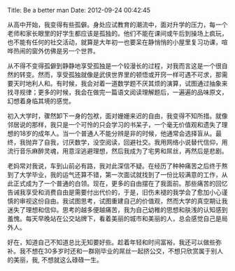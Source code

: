Title: Be a better man
Date: 2012-09-24 00:42:45

从高中开始，我变得有些孤僻。身处应试教育的潮流中，面对升学的压力，每一个老师和家长眼里的好学生都应该是孤独的。他们不能在课间或午后到操场上疯玩，也不能有任何的社交活动，就算是大年初一也要呆在静悄悄的小屋里复习功课，喧哗热闹的窗外仿佛是另一个世界。

从不得不变得孤僻到静静地享受孤独是一个较漫长的过程，对我而言这是一个很自然的转变。然而，享受孤独就像是武侠世界里的顿悟或开窍一样可遇不可求，那需要天时地利人和。有时候，我会对着一道数学题不厌其烦的演算，试图通过抽象来找寻规律；更多的时候，我会在做完一篇语文阅读理解题后，一遍遍的品味原文，幻想着身临其境的感觉。

初入大学时，骤然卸下一身的包袱，面对姗姗来迟的自由，我变得不知所措。就像邻居说的那样，我只是一个可怜的只会学习的书呆子，一个毫无价值观和遗失了理想的18岁的成年人。当一个普通人不能分辨是非的时候，他通常会选择盲从。最终，我抛弃了自我，讨厌数学，没空阅读，回避社交。我用网络小说替代信仰，用流行音乐麻醉灵魂，用意淫逃避理想，然后我成为了宅男和屌丝，再然后是悲剧。

老妈常对我说，车到山前必有路，我对此深信不疑。在经历了种种痛苦之后终于熬到了大学毕业，我的运气还算不错，第一次面试就找到了一份比较满意的工作，从此正式成为了一个普通的白领。现在，更多的自由摆在了我面前。那些痛苦的回忆告诫我享受和消费自由是需要付出代价的，于是，旧伤未褪的我学会了愈加小心谨慎的审视这份自由。我试图思考，试图重建自己的价值观，然而大学的真空期让我迷失了理想和信仰。思考的越多便越痛苦，我为自己幼稚的思想和肤浅的认知感到羞愧。每天早晚站在公交站牌下，看着美丽的城市和美丽的人，总会感觉自己是局外人。

好在，知道自己不知道总比无知要好些。趁着年轻和时间富裕，我还可以做些弥补。我不想在30多岁时还和一群刚毕业的屌丝一起挤公交，不想只欣赏属于别人的美丽，我, 不想就这么碌碌一生。
